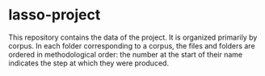 # lasso-project

This repository contains the data of the project. It is organized primarily by corpus. In each folder corresponding to a corpus, the files and folders are ordered in methodological order: the number at the start of their name indicates the step at which they were produced.
